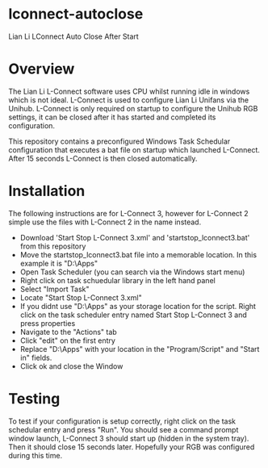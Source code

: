 # lconnect-autoclose
Lian Li LConnect Auto Close After Start

# Overview
The Lian Li L-Connect software uses CPU whilst running idle in windows which is not ideal. L-Connect is used to configure Lian Li Unifans via the Unihub.
L-Connect is only required on startup to configure the Unihub RGB settings, it can be closed after it has started and completed its configuration.

This repository contains a preconfigured Windows Task Schedular configuration that executes a bat file on startup which launched L-Connect.
After 15 seconds L-Connect is then closed automatically.

# Installation
The following instructions are for L-Connect 3, however for L-Connect 2 simple use the files with L-Connect 2 in the name instead.

* Download 'Start Stop L-Connect 3.xml' and 'startstop_lconnect3.bat' from this repository
* Move the startstop_lconnect3.bat file into a memorable location. In this example it is "D:\Apps\"
* Open Task Scheduler (you can search via the Windows start menu)
* Right click on task schuedular library in the left hand panel
* Select "Import Task"
* Locate "Start Stop L-Connect 3.xml"
* If you didnt use "D:\Apps" as your storage location for the script. Right click on the task scheduler entry named Start Stop L-Connect 3 and press properties
* Navigate to the "Actions" tab
* Click "edit" on the first entry
* Replace "D:\Apps" with your location in the "Program/Script" and "Start in" fields.
* Click ok and close the Window

# Testing
To test if your configuration is setup correctly, right click on the task schedular entry and press "Run".
You should see a command prompt window launch, L-Connect 3 should start up (hidden in the system tray). Then it should close 15 seconds later.
Hopefully your RGB was configured during this time.
